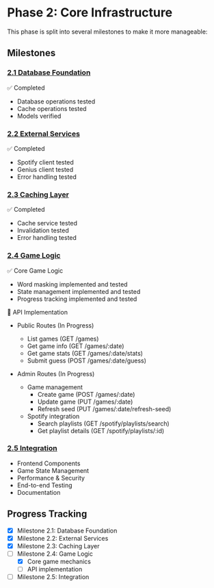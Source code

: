 # Phase 2: Core Infrastructure

This phase is split into several milestones to make it more manageable:

## Milestones

### [2.1 Database Foundation](./2.1-DATABASE.md)
✅ Completed
- Database operations tested
- Cache operations tested
- Models verified

### [2.2 External Services](./2.2-SERVICES.md)
✅ Completed
- Spotify client tested
- Genius client tested
- Error handling tested

### [2.3 Caching Layer](./2.3-CACHE.md)
✅ Completed
- Cache service tested
- Invalidation tested
- Error handling tested

### [2.4 Game Logic](./2.4-GAME.md)
✅ Core Game Logic
- Word masking implemented and tested
- State management implemented and tested
- Progress tracking implemented and tested

🚧 API Implementation
- Public Routes (In Progress)
  - List games (GET /games)
  - Get game info (GET /games/:date)
  - Get game stats (GET /games/:date/stats)
  - Submit guess (POST /games/:date/guess)

- Admin Routes (In Progress)
  - Game management
    - Create game (POST /games/:date)
    - Update game (PUT /games/:date)
    - Refresh seed (PUT /games/:date/refresh-seed)
  - Spotify integration
    - Search playlists (GET /spotify/playlists/search)
    - Get playlist details (GET /spotify/playlists/:id)

### [2.5 Integration](./2.5-INTEGRATION.md)
- Frontend Components
- Game State Management
- Performance & Security
- End-to-end Testing
- Documentation

## Progress Tracking
- [x] Milestone 2.1: Database Foundation
- [x] Milestone 2.2: External Services
- [x] Milestone 2.3: Caching Layer
- [ ] Milestone 2.4: Game Logic
  - [x] Core game mechanics
  - [ ] API implementation
- [ ] Milestone 2.5: Integration 